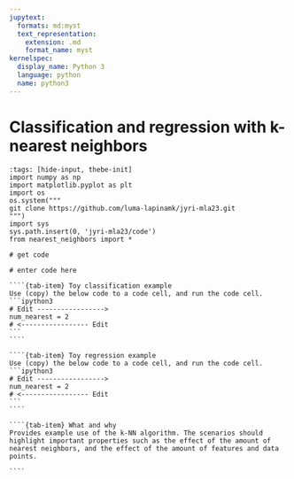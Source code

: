 ```yaml
---
jupytext:
  formats: md:myst
  text_representation:
    extension: .md
    format_name: myst
kernelspec:
  display_name: Python 3
  language: python
  name: python3
---
```


# Classification and regression with k-nearest neighbors

```{code-cell} ipython3
:tags: [hide-input, thebe-init]
import numpy as np
import matplotlib.pyplot as plt
import os 
os.system("""
git clone https://github.com/luma-lapinamk/jyri-mla23.git
""")
import sys
sys.path.insert(0, 'jyri-mla23/code')
from nearest_neighbors import *
```

```{code-cell} ipython3
# get code 
```

```{code-cell} ipython3
# enter code here
```


`````{tab-set}
````{tab-item} Toy classification example
Use (copy) the below code to a code cell, and run the code cell.
```ipython3
# Edit -----------------> 
num_nearest = 2
# <----------------- Edit
```
````

````{tab-item} Toy regression example 
Use (copy) the below code to a code cell, and run the code cell.
```ipython3
# Edit -----------------> 
num_nearest = 2
# <----------------- Edit
```
````

````{tab-item} What and why
Provides example use of the k-NN algorithm. The scenarios should
highlight important properties such as the effect of the amount of 
nearest neighbors, and the effect of the amount of features and data points.

````
`````